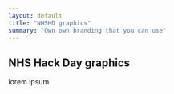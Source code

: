 ```yaml
---
layout: default
title: "NHSHD graphics"
summary: "Own own branding that you can use"
---
```


## NHS Hack Day graphics

lorem ipsum